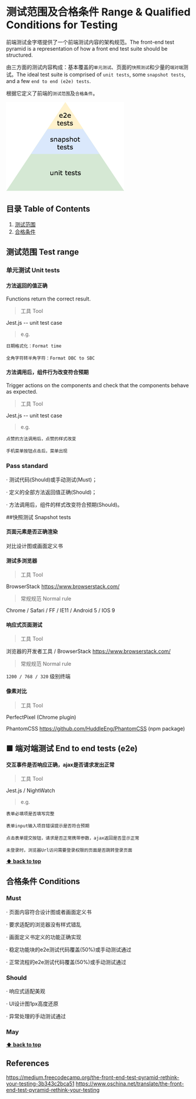 # 测试范围及合格条件 Range & Qualified Conditions for Testing

前端测试金字塔提供了一个前端测试内容的架构规范。The front-end test pyramid is a representation of how a front end test suite should be structured.

由三方面的测试内容构成：基本覆盖的````单元测试````、页面的````快照测试````和少量的````端对端````测试。The ideal test suite is comprised of ````unit tests````, some ````snapshot tests````, and a few ````end to end (e2e) tests````.

根据它定义了前端的````测试范围````及````合格条件````。

![test pyramid](/assets/images/test-pyramid.png)

<a name="table-of-contents"></a>

## 目录 Table of Contents

  1. [测试范围](#definition)
  1. [合格条件](#condition)

<a name="definition"></a>
## 测试范围 Test range
### 单元测试 Unit tests

#### 方法返回的值正确
Functions return the correct result.

> 工具 Tool

Jest.js -- unit test case

> e.g. 

    日期格式化：Format time 
     
    全角字符转半角字符：Format DBC to SBC
      
#### 方法调用后，组件行为改变符合预期

Trigger actions on the components and check that the components behave as expected.

> 工具 Tool

Jest.js -- unit test case

> e.g. 

    点赞的方法调用后，点赞的样式改变
     
    手机菜单按钮点击后，菜单出现

### Pass standard

· 测试代码(Should)或手动测试(Must)；

· 定义的全部方法返回值正确(Should)；

· 方法调用后，组件的样式改变符合预期(Should)。


##快照测试 Snapshot tests


#### 页面元素是否正确渲染

对比设计图或画面定义书


#### 测试多浏览器

> 工具 Tool

BrowserStack https://www.browserstack.com/

> 常规规范 Normal rule

Chrome / Safari / FF / IE11 / Android 5 / IOS 9

#### 响应式页面测试

> 工具 Tool

浏览器的开发者工具 /
BrowserStack https://www.browserstack.com/

> 常规规范 Normal rule
 
````1200 / 768 / 320```` 级别终端

#### 像素对比

> 工具 Tool

PerfectPixel (Chrome plugin)    

PhantomCSS https://github.com/HuddleEng/PhantomCSS (npm package)

## ■ 端对端测试 End to end tests (e2e)



#### 交互事件是否响应正确，ajax是否请求发出正常

> 工具 Tool

Jest.js / NightWatch

> e.g. 

    表单必填项是否填写完整

    表单input输入项目错误提示是否符合预期

    点击表单提交按钮，请求是否正常携带参数，ajax返回是否显示正常
    
    未登录时，浏览器Url访问需要登录权限的页面是否跳转登录页面
    
**[⬆ back to top](#table-of-contents)**

<a name="condition"></a>
## 合格条件 Conditions
### Must
· 页面内容符合设计图或者画面定义书

· 要求适配的浏览器没有样式错乱

· 画面定义书定义的功能正确实现

· 稳定功能块的e2e测试代码覆盖(50%)或手动测试通过

· 正常流程的e2e测试代码覆盖(50%)或手动测试通过

### Should

· 响应式适配美观

· UI设计图1px高度还原

· 异常处理的手动测试通过


### May


**[⬆ back to top](#table-of-contents)**


## References

https://medium.freecodecamp.org/the-front-end-test-pyramid-rethink-your-testing-3b343c2bca51
https://www.oschina.net/translate/the-front-end-test-pyramid-rethink-your-testing